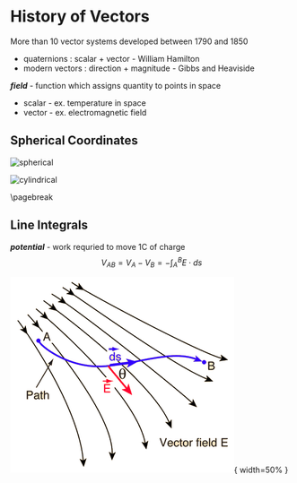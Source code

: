History of Vectors
==================
More than 10 vector systems developed between 1790 and 1850

- quaternions : scalar + vector - William Hamilton
- modern vectors : direction + magnitude - Gibbs and Heaviside

__*field*__ - function which assigns quantity to points in space

- scalar - ex. temperature in space
- vector - ex. electromagnetic field


Spherical Coordinates
---------------------
![spherical](https://upload.wikimedia.org/wikipedia/commons/thumb/d/dc/3D_Spherical_2.svg/240px-3D_Spherical_2.svg.png)

![cylindrical](https://upload.wikimedia.org/wikipedia/commons/thumb/0/0e/Coord_system_CY_1.svg/240px-Coord_system_CY_1.svg.png)

\pagebreak

Line Integrals
--------------
__*potential*__ - work requried to move 1C of charge
$$
V_{AB} = V_A - V_B = - \int_A^B E \cdot ds
$$

![](engineering/line_int.png){ width=50% }

